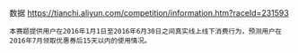 数据 https://tianchi.aliyun.com/competition/information.htm?raceId=231593

    本赛题提供用户在2016年1月1日至2016年6月30日之间真实线上线下消费行为，预测用户在2016年7月领取优惠券后15天以内的使用情况。 
